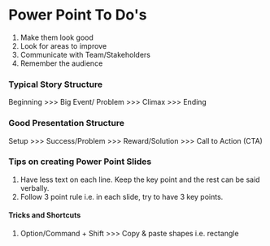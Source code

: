 # Power Point To Do's

1. Make them look good
2. Look for areas to improve
3. Communicate with Team/Stakeholders
4. Remember the audience 

### Typical Story Structure

Beginning  >>> Big Event/ Problem  >>> Climax  >>> Ending


### Good Presentation Structure 

Setup  >>> Success/Problem  >>> Reward/Solution  >>> Call to Action (CTA)

### Tips on creating Power Point Slides

1. Have less text on each line. Keep the key point and the rest can be said verbally.
2. Follow 3 point rule i.e. in each slide, try to have 3 key points.

#### Tricks and Shortcuts

1. Option/Command + Shift >>> Copy & paste shapes i.e. rectangle 
